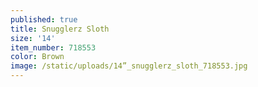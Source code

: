 ```yaml
---
published: true
title: Snugglerz Sloth
size: '14'
item_number: 718553
color: Brown
image: /static/uploads/14”_snugglerz_sloth_718553.jpg
---
```


